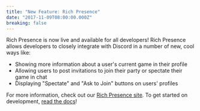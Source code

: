 ```yaml
---
title: "New Feature: Rich Presence"
date: "2017-11-09T08:00:00.000Z"
breaking: false
---
```


Rich Presence is now live and available for all developers! Rich Presence allows developers to closely integrate with Discord in a number of new, cool ways like:

* Showing more information about a user's current game in their profile
* Allowing users to post invitations to join their party or spectate their game in chat
* Displaying "Spectate" and "Ask to Join" buttons on users' profiles

For more information, check out our [Rich Presence site](https://discord.com/rich-presence). To get started on development, [read the docs](#DOCS_RICH_PRESENCE_OVERVIEW)!
